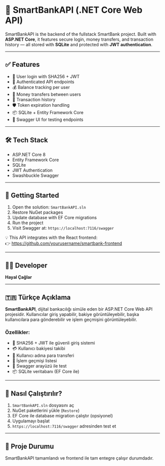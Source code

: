 # 🧠 SmartBankAPI (.NET Core Web API)

SmartBankAPI is the backend of the fullstack SmartBank project. Built with **ASP.NET Core**, it features secure login, money transfers, and transaction history — all stored with **SQLite** and protected with **JWT authentication**.

---

## ✅ Features

- 🔐 User login with SHA256 + JWT
- 👤 Authenticated API endpoints
- 💰 Balance tracking per user
- 🔁 Money transfers between users
- 📜 Transaction history
- 🛡 Token expiration handling
- 📦 SQLite + Entity Framework Core
- 🧪 Swagger UI for testing endpoints

---

## 🛠 Tech Stack

- ASP.NET Core 8
- Entity Framework Core
- SQLite
- JWT Authentication
- Swashbuckle Swagger

---

## 🚀 Getting Started

1. Open the solution: `SmartBankAPI.sln`
2. Restore NuGet packages
3. Update database with EF Core migrations
4. Run the project
5. Visit Swagger at: `https://localhost:7116/swagger`

💡 This API integrates with the React frontend:  
👉 https://github.com/yourusername/smartbank-frontend

---

## 👨‍💻 Developer

**Hayal Çağlar**  

---

## 🇹🇷 Türkçe Açıklama

**SmartBankAPI**, dijital bankacılığı simüle eden bir ASP.NET Core Web API projesidir. Kullanıcılar giriş yapabilir, bakiye görüntüleyebilir, başka kullanıcılara para gönderebilir ve işlem geçmişini görüntüleyebilir.

### Özellikler:

- 🔐 SHA256 + JWT ile güvenli giriş sistemi
- 💳 Kullanıcı bakiyesi takibi
- 🔁 Kullanıcı adına para transferi
- 📜 İşlem geçmişi listesi
- 🧪 Swagger arayüzü ile test
- 📦 SQLite veritabanı (EF Core ile)

---

## 🧪 Nasıl Çalıştırılır?

1. `SmartBankAPI.sln` dosyasını aç
2. NuGet paketlerini yükle (`Restore`)
3. EF Core ile database migration çalıştır (opsiyonel)
4. Uygulamayı başlat
5. `https://localhost:7116/swagger` adresinden test et

---

## 🎯 Proje Durumu

SmartBankAPI tamamlandı ve frontend ile tam entegre çalışır durumdadır.
